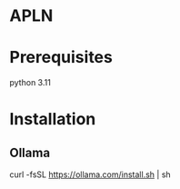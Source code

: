 # APLN

# Prerequisites
python 3.11


# Installation
## Ollama   
curl -fsSL https://ollama.com/install.sh | sh